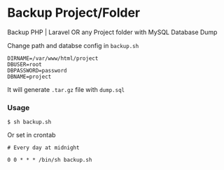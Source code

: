 # Backup Project/Folder

Backup PHP | Laravel OR any Project folder with MySQL Database Dump

Change path and databse config in `backup.sh`

```
DIRNAME=/var/www/html/project
DBUSER=root
DBPASSWORD=password
DBNAME=project
```

It will generate `.tar.gz` file with `dump.sql`

### Usage

```
$ sh backup.sh
```
Or set in crontab

```
# Every day at midnight

0 0 * * * /bin/sh backup.sh
```

